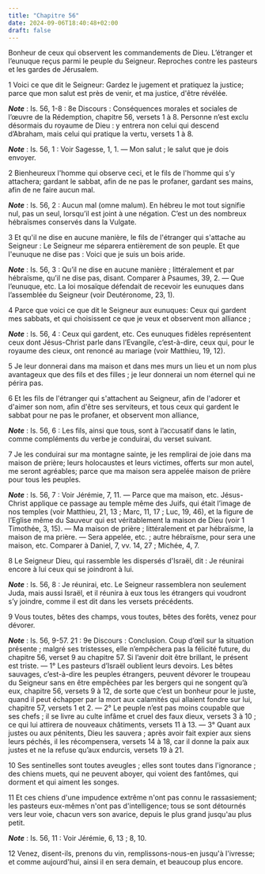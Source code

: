 ```yaml
---
title: "Chapitre 56"
date: 2024-09-06T18:40:48+02:00
draft: false
---
```



Bonheur de ceux qui observent les commandements de Dieu.
L’étranger et l’eunuque reçus parmi le peuple du Seigneur.
Reproches contre les pasteurs et les gardes de Jérusalem.


1 Voici ce que dit le Seigneur: Gardez le jugement et pratiquez la justice; parce que mon salut est près de venir, et ma justice, d'être révélée.

***Note*** :  Is. 56, 1-8 : 8e Discours : Conséquences morales et sociales de l’œuvre de la Rédemption, chapitre 56, versets 1 à 8. Personne n’est exclu désormais du royaume de Dieu : y entrera non celui qui descend d’Abraham, mais celui qui pratique la vertu, versets 1 à 8.

***Note*** :  Is. 56, 1 : Voir Sagesse, 1, 1. ― Mon salut ; le salut que je dois envoyer.


2 Bienheureux l'homme qui observe ceci, et le fils de l'homme qui s'y attachera; gardant le sabbat, afin de ne pas le profaner, gardant ses mains, afin de ne faire aucun mal.

***Note*** :  Is. 56, 2 : Aucun mal (omne malum). En hébreu le mot tout signifie nul, pas un seul, lorsqu’il est joint à une négation. C’est un des nombreux hébraïsmes conservés dans la Vulgate.


3 Et qu'il ne dise en aucune manière, le fils de l'étranger qui s'attache au Seigneur : Le Seigneur me séparera entièrement de son peuple. Et que l'eunuque ne dise pas : Voici que je suis un bois aride.

***Note*** :  Is. 56, 3 : Qu’il ne dise en aucune manière ; littéralement et par hébraïsme, qu’il ne dise pas, disant. Comparer à Psaumes, 39, 2. ― Que l’eunuque, etc. La loi mosaïque défendait de recevoir les eunuques dans l’assemblée du Seigneur (voir Deutéronome, 23, 1).


4 Parce que voici ce que dit le Seigneur aux eunuques: Ceux qui gardent mes sabbats, et qui choisissent ce que je veux et observent mon alliance ;

***Note*** :  Is. 56, 4 : Ceux qui gardent, etc. Ces eunuques fidèles représentent ceux dont Jésus-Christ parle dans l’Evangile, c’est-à-dire, ceux qui, pour le royaume des cieux, ont renoncé au mariage (voir Matthieu, 19, 12).

5 Je leur donnerai dans ma maison et dans mes murs un lieu et un nom plus avantageux que des fils et des filles ; je leur donnerai un nom éternel qui ne périra pas.


6 Et les fils de l'étranger qui s'attachent au Seigneur, afin de l'adorer et d'aimer son nom, afin d'être ses serviteurs, et tous ceux qui gardent le sabbat pour ne pas le profaner, et observent mon alliance,

***Note*** :  Is. 56, 6 : Les fils, ainsi que tous, sont à l’accusatif dans le latin, comme compléments du verbe je conduirai, du verset suivant.

7 Je les conduirai sur ma montagne sainte, je les remplirai de joie dans ma maison de prière; leurs holocaustes et leurs victimes, offerts sur mon autel, me seront agréables; parce que ma maison sera appelée maison de prière pour tous les peuples.

***Note*** :  Is. 56, 7 : Voir Jérémie, 7, 11. ― Parce que ma maison, etc. Jésus-Christ applique ce passage au temple même des Juifs, qui était l’image de nos temples (voir Matthieu, 21, 13 ; Marc, 11, 17 ; Luc, 19, 46), et la figure de l’Eglise même du Sauveur qui est véritablement la maison de Dieu (voir 1 Timothée, 3, 15). ― Ma maison de prière ; littéralement et par hébraïsme, la maison de ma prière. ― Sera appelée, etc. ; autre hébraïsme, pour sera une maison, etc. Comparer à Daniel, 7, vv. 14, 27 ; Michée, 4, 7.

8 Le Seigneur Dieu, qui rassemble les dispersés d'Israël, dit : Je réunirai encore à lui ceux qui se joindront à lui.

***Note*** :  Is. 56, 8 : Je réunirai, etc. Le Seigneur rassemblera non seulement Juda, mais aussi Israël, et il réunira à eux tous les étrangers qui voudront s’y joindre, comme il est dit dans les versets précédents.


9 Vous toutes, bêtes des champs, vous toutes, bêtes des forêts, venez pour dévorer.

***Note*** :  Is. 56, 9-57. 21 : 9e Discours : Conclusion. Coup d’œil sur la situation présente ; malgré ses tristesses, elle n’empêchera pas la félicité future, du chapitre 56, verset 9 au chapitre 57. Si l’avenir doit être brillant, le présent est triste. ― 1° Les pasteurs d’Israël oublient leurs devoirs. Les bêtes sauvages, c’est-à-dire les peuples étrangers, peuvent dévorer le troupeau du Seigneur sans en être empêchées par les bergers qui ne songent qu’à eux, chapitre 56, versets 9 à 12, de sorte que c’est un bonheur pour le juste, quand il peut échapper par la mort aux calamités qui allaient fondre sur lui, chapitre 57, versets 1 et 2. ― 2° Le peuple n’est pas moins coupable que ses chefs ; il se livre au culte infâme et cruel des faux dieux, versets 3 à 10 ; ce qui lui attirera de nouveaux châtiments, versets 11 à 13. ― 3° Quant aux justes ou aux pénitents, Dieu les sauvera ; après avoir fait expier aux siens leurs péchés, il les récompensera, versets 14 à 18, car il donne la paix aux justes et ne la refuse
qu’aux endurcis, versets 19 à 21.

10 Ses sentinelles sont toutes aveugles ; elles sont toutes dans l'ignorance ; des chiens muets, qui ne peuvent aboyer, qui voient des fantômes, qui dorment et qui aiment les songes.


11 Et ces chiens d'une impudence extrême n'ont pas connu le rassasiement; les pasteurs eux-mêmes n'ont pas d'intelligence; tous se sont détournés vers leur voie, chacun vers son avarice, depuis le plus grand jusqu'au plus petit.

***Note*** :  Is. 56, 11 : Voir Jérémie, 6, 13 ; 8, 10.


12 Venez, disent-ils, prenons du vin, remplissons-nous-en jusqu'à l'ivresse; et comme aujourd'hui, ainsi il en sera demain, et beaucoup plus encore.

